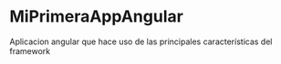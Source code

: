 # MiPrimeraAppAngular
Aplicacion angular que hace uso de las principales características del framework

